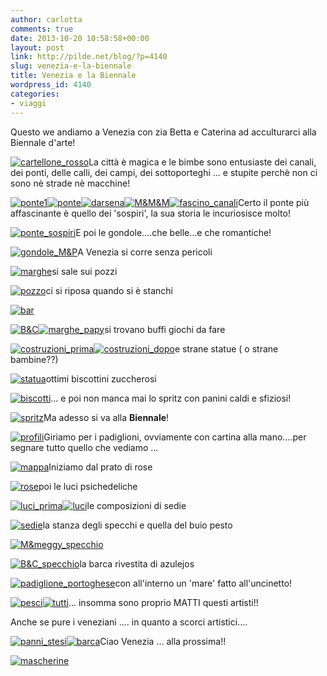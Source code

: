 ```yaml
---
author: carlotta
comments: true
date: 2013-10-20 10:58:58+00:00
layout: post
link: http://pilde.net/blog/?p=4140
slug: venezia-e-la-biennale
title: Venezia e la Biennale
wordpress_id: 4140
categories:
- viaggi
---
```


Questo we andiamo a Venezia con zia Betta e Caterina ad acculturarci alla Biennale d'arte!

[![cartellone_rosso](http://pilde.net/blog/wp-content/uploads/2013/10/cartellone_rosso.jpg)](http://pilde.net/blog/wp-content/uploads/2013/10/cartellone_rosso.jpg)La città è magica e le bimbe sono entusiaste dei canali, dei ponti, delle calli, dei campi, dei sottoporteghi ... e stupite perchè non ci sono nè strade nè macchine!

[![ponte1](http://pilde.net/blog/wp-content/uploads/2013/10/ponte1.jpg)![ponte](http://pilde.net/blog/wp-content/uploads/2013/10/ponte.jpg)](http://pilde.net/blog/wp-content/uploads/2013/10/ponte.jpg)[![darsena](http://pilde.net/blog/wp-content/uploads/2013/10/darsena.jpg)](http://pilde.net/blog/wp-content/uploads/2013/10/darsena.jpg)[![M&M&M](http://pilde.net/blog/wp-content/uploads/2013/10/MMM.jpg)![fascino_canali](http://pilde.net/blog/wp-content/uploads/2013/10/fascino_canali.jpg)](http://pilde.net/blog/wp-content/uploads/2013/10/fascino_canali.jpg)Certo il ponte più affascinante è quello dei 'sospiri', la sua storia le incuriosisce molto!

[![ponte_sospiri](http://pilde.net/blog/wp-content/uploads/2013/10/ponte_sospiri.jpg)](http://pilde.net/blog/wp-content/uploads/2013/10/ponte_sospiri.jpg)E poi le gondole....che belle...e che romantiche!

[![gondole_M&P](http://pilde.net/blog/wp-content/uploads/2013/10/gondole_MP.jpg)](http://pilde.net/blog/wp-content/uploads/2013/10/gondole_MP.jpg)A Venezia si corre senza pericoli

[![marghe](http://pilde.net/blog/wp-content/uploads/2013/10/marghe.jpg)](http://pilde.net/blog/wp-content/uploads/2013/10/marghe.jpg)si sale sui pozzi

[![pozzo](http://pilde.net/blog/wp-content/uploads/2013/10/pozzo.jpg)](http://pilde.net/blog/wp-content/uploads/2013/10/pozzo.jpg)ci si riposa quando si è stanchi

[![bar](http://pilde.net/blog/wp-content/uploads/2013/10/bar.jpg)](http://pilde.net/blog/wp-content/uploads/2013/10/bar.jpg)

[![B&C](http://pilde.net/blog/wp-content/uploads/2013/10/BC.jpg)![marghe_papy](http://pilde.net/blog/wp-content/uploads/2013/10/marghe_papy.jpg)](http://pilde.net/blog/wp-content/uploads/2013/10/marghe_papy.jpg)si trovano buffi giochi da fare

[![costruzioni_prima](http://pilde.net/blog/wp-content/uploads/2013/10/costruzioni_prima.jpg)](http://pilde.net/blog/wp-content/uploads/2013/10/costruzioni_prima.jpg)[![costruzioni_dopo](http://pilde.net/blog/wp-content/uploads/2013/10/costruzioni_dopo.jpg)](http://pilde.net/blog/wp-content/uploads/2013/10/costruzioni_dopo.jpg)e strane statue ( o strane bambine??)

[![statua](http://pilde.net/blog/wp-content/uploads/2013/10/statua.jpg)](http://pilde.net/blog/wp-content/uploads/2013/10/statua.jpg)ottimi biscottini zuccherosi

[![biscotti](http://pilde.net/blog/wp-content/uploads/2013/10/biscotti.jpg)](http://pilde.net/blog/wp-content/uploads/2013/10/biscotti.jpg)... e poi non manca mai lo spritz con panini caldi e sfiziosi!

[![spritz](http://pilde.net/blog/wp-content/uploads/2013/10/spritz.jpg)](http://pilde.net/blog/wp-content/uploads/2013/10/spritz.jpg)Ma adesso si va alla **Biennale**!

[![profili](http://pilde.net/blog/wp-content/uploads/2013/10/profili.jpg)](http://pilde.net/blog/wp-content/uploads/2013/10/profili.jpg)Giriamo per i padiglioni, ovviamente con cartina alla mano....per segnare tutto quello che vediamo ...

[![mappa](http://pilde.net/blog/wp-content/uploads/2013/10/mappa.jpg)](http://pilde.net/blog/wp-content/uploads/2013/10/mappa.jpg)Iniziamo dal prato di rose

[![rose](http://pilde.net/blog/wp-content/uploads/2013/10/rose.jpg)](http://pilde.net/blog/wp-content/uploads/2013/10/rose.jpg)poi le luci psichedeliche

[![luci_prima](http://pilde.net/blog/wp-content/uploads/2013/10/luci_prima.jpg)](http://pilde.net/blog/wp-content/uploads/2013/10/luci_prima.jpg)[![luci](http://pilde.net/blog/wp-content/uploads/2013/10/luci.jpg)](http://pilde.net/blog/wp-content/uploads/2013/10/luci.jpg)le composizioni di sedie

[![sedie](http://pilde.net/blog/wp-content/uploads/2013/10/sedie.jpg)](http://pilde.net/blog/wp-content/uploads/2013/10/sedie.jpg)la stanza degli specchi e quella del buio pesto

[![M&meggy_specchio](http://pilde.net/blog/wp-content/uploads/2013/10/Mmeggy_specchio.jpg)](http://pilde.net/blog/wp-content/uploads/2013/10/Mmeggy_specchio.jpg)

[![B&C_specchio](http://pilde.net/blog/wp-content/uploads/2013/10/BC_specchio.jpg)](http://pilde.net/blog/wp-content/uploads/2013/10/BC_specchio.jpg)la barca rivestita di azulejos

[![padiglione_portoghese](http://pilde.net/blog/wp-content/uploads/2013/10/padiglione_portoghese.jpg)](http://pilde.net/blog/wp-content/uploads/2013/10/padiglione_portoghese.jpg)con all'interno un 'mare' fatto all'uncinetto!

[![pesci](http://pilde.net/blog/wp-content/uploads/2013/10/pesci1.jpg)](http://pilde.net/blog/wp-content/uploads/2013/10/pesci1.jpg)[![tutti](http://pilde.net/blog/wp-content/uploads/2013/10/tutti2.jpg)](http://pilde.net/blog/wp-content/uploads/2013/10/tutti2.jpg)... insomma sono proprio MATTI questi artisti!!

Anche se pure i veneziani .... in quanto a scorci artistici....

[![panni_stesi](http://pilde.net/blog/wp-content/uploads/2013/10/panni_stesi.jpg)](http://pilde.net/blog/wp-content/uploads/2013/10/panni_stesi.jpg)[![barca](http://pilde.net/blog/wp-content/uploads/2013/10/barca.jpg)](http://pilde.net/blog/wp-content/uploads/2013/10/barca.jpg)Ciao Venezia ... alla prossima!!

[![mascherine](http://pilde.net/blog/wp-content/uploads/2013/10/mascherine.jpg)](http://pilde.net/blog/wp-content/uploads/2013/10/mascherine.jpg)
